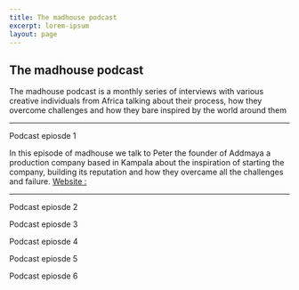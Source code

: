 ```yaml
---
title: The madhouse podcast
excerpt: lorem-ipsum
layout: page
---
```

## The madhouse podcast

The madhouse podcast is a monthly series of interviews with various creative individuals from Africa talking about their process, how they overcome challenges and how they bare inspired by the world around them

---

Podcast epiosde 1

In this episode of madhouse we talk to Peter the founder of Addmaya a production company based in Kampala about the inspiration of starting the company, building its reputation and how they overcame all the challenges and failure.
[ Website :](www.addmaya.com) 

---

Podcast epiosde 2

Podcast epiosde 3

Podcast epiosde 4

Podcast epiosde 5

Podcast epiosde 6

